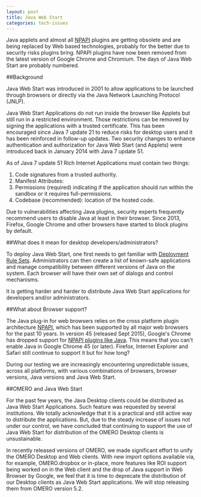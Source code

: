 ```yaml
---
layout: post
title: Java Web Start
categories: tech-issues
---
```


Java applets and almost all [NPAPI](https://en.wikipedia.org/wiki/NPAPI) plugins are getting obsolete and
are being replaced by Web based technologies, probably for the better due to security risks plugins bring.
NPAPI plugins have now been removed from the latest version of Google Chrome and Chromium.
The days of Java Web Start are probably numbered.

##Background

Java Web Start was introduced in 2001 to allow applications to be launched through browsers or directly via the Java Network Launching Protocol (JNLP).

Java Web Start Applications do not run inside the browser like Applets but still run in a restricted environment. Those restrictions can be removed by signing the applications with a trusted certificate. This has been encouraged since Java 7 update 21 to reduce risks for desktop users and it has been reinforced in follow-up updates.
Two security changes to enhance authentication and authorization for Java Web Start (and Applets) were introduced back in January 2014 with Java 7 update 51.

As of Java 7 update 51
Rich Internet Applications must contain two things:
 1. Code signatures from a trusted authority.
 2. Manifest Attributes:
   1. Permissions (required) indicating if the application should run within the sandbox or it requires full-permissions.
   2. Codebase (recommended): location of the hosted code.

Due to vulnerabilities affecting Java plugins, security experts frequently recommend users to disable Java at least in their browser. Since 2013, Firefox, Google Chrome and other browsers have started to block plugins by default.

##What does it mean for desktop developers/administrators?

To deploy Java Web Start, one first needs to get familiar with [Deployment Rule Sets](https://blogs.oracle.com/java-platform-group/entry/introducing_deployment_rule_sets).
Administrators can then create a list of known-safe applications and manage compatibility between
different versions of Java on the system.
Each browser will have their own set of dialogs and control mechanisms.

It is getting harder and harder to distribute Java Web Start applications for developers and/or administrators.


##What about Browser support?

The Java plug-in for web browsers relies on the cross platform plugin architecture [NPAPI](https://en.wikipedia.org/wiki/NPAPI), which has been supported by all major web browsers for the past 10 years.
In version 45 (released Sept 2015), Google's Chrome has dropped support for [NPAPI plugins like Java](https://support.google.com/chrome/answer/6213033).
This means that you can't enable Java in Google Chrome 45 (or later).
Firefox, Internet Explorer and Safari still continue to support it but for how long?

During our testing we are increasingly encountering unpredictable issues, across all platforms, with various combinations of browsers, browser versions, Java versions and Java Web Start.

##OMERO and Java Web Start

For the past few years, the Java Desktop clients could be distributed as Java Web Start Applications. Such feature was requested by several institutions.
We totally acknowledge that it is a practical and still active way to distribute the applications. But, due to the steady increase of issues not under our control,
we have concluded that continuing to support the use of Java Web Start for distribution of the OMERO Desktop clients is unsustainable.

In recently released versions of OMERO, we made significant effort to unify the OMERO Desktop and Web clients.
With new import options available via, for example, OMERO.dropbox or in-place, more features like ROI support being worked on in the Web client and the drop of Java support in Web Browser by Google, we feel that it is time to deprecate the distribution of our Desktop clients as Java Web Start applications.
We will stop releasing them from OMERO version 5.2.


